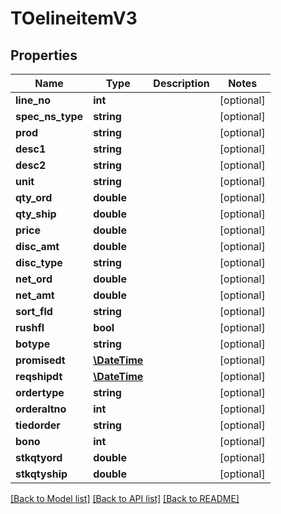 # TOelineitemV3

## Properties
Name | Type | Description | Notes
------------ | ------------- | ------------- | -------------
**line_no** | **int** |  | [optional] 
**spec_ns_type** | **string** |  | [optional] 
**prod** | **string** |  | [optional] 
**desc1** | **string** |  | [optional] 
**desc2** | **string** |  | [optional] 
**unit** | **string** |  | [optional] 
**qty_ord** | **double** |  | [optional] 
**qty_ship** | **double** |  | [optional] 
**price** | **double** |  | [optional] 
**disc_amt** | **double** |  | [optional] 
**disc_type** | **string** |  | [optional] 
**net_ord** | **double** |  | [optional] 
**net_amt** | **double** |  | [optional] 
**sort_fld** | **string** |  | [optional] 
**rushfl** | **bool** |  | [optional] 
**botype** | **string** |  | [optional] 
**promisedt** | [**\DateTime**](\DateTime.md) |  | [optional] 
**reqshipdt** | [**\DateTime**](\DateTime.md) |  | [optional] 
**ordertype** | **string** |  | [optional] 
**orderaltno** | **int** |  | [optional] 
**tiedorder** | **string** |  | [optional] 
**bono** | **int** |  | [optional] 
**stkqtyord** | **double** |  | [optional] 
**stkqtyship** | **double** |  | [optional] 

[[Back to Model list]](../README.md#documentation-for-models) [[Back to API list]](../README.md#documentation-for-api-endpoints) [[Back to README]](../README.md)


